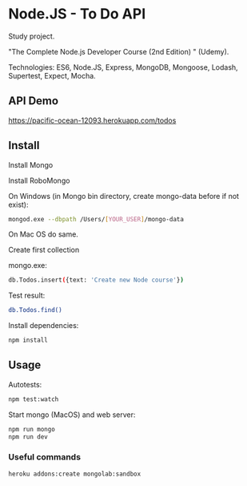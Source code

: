 # Node.JS - To Do API

Study project.

"The Complete Node.js Developer Course (2nd Edition) " (Udemy).

Technologies: ES6, Node.JS, Express, MongoDB, Mongoose, Lodash, Supertest, Expect, Mocha.

## API Demo

https://pacific-ocean-12093.herokuapp.com/todos


## Install

Install Mongo

Install RoboMongo

On Windows (in Mongo bin directory, create mongo-data before if not exist):
````bash
mongod.exe --dbpath /Users/[YOUR_USER]/mongo-data
````
On Mac OS do same.

Create first collection

mongo.exe:
````bash
db.Todos.insert({text: 'Create new Node course'})
````

Test result:
````bash
db.Todos.find()
````

Install dependencies:
````bash
npm install
````

## Usage

Autotests:
````bash
npm test:watch
````

Start mongo (MacOS) and web server:
````bash
npm run mongo
npm run dev
````


### Useful commands

````bash
heroku addons:create mongolab:sandbox
````
